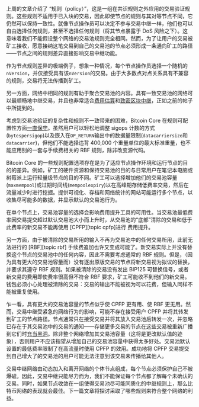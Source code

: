 上周的文章介绍了 “规则（policy）”，这是一组在共识规则之外应用的交易验证规则。这些规则不适用于已入块的交易，因此即使节点的规则与其对等节点不同，它仍然可以保持一致性。就像节点操作员可以决定不参与交易中继一样，他们也可以自由选择任何规则，甚至不选择任何规则（将其节点暴露于 DoS 风险之下）。这意味着我们不能假设整个网络的交易池规则完全相同。然而，为了让用户的交易被矿工接收，愿意接纳这笔交易到自己的交易池的节点必须形成一条通向矿工的路径——节点之间的规则差异直接影响交易中继功能。

作为节点规则差异的极端例子，想象一种情况，每个节点操作员选择一个随机的`nVersion`，并仅接受具有该`nVersion`的交易。由于大多数点对点关系具有不兼容的规则，交易将无法传播到矿工。

另一方面，网络中相同的规则有助于聚合交易池的内容。具有一致交易池的网络可以最顺畅地中继交易，并且也非常适合[费用估算][policy04]和[致密区块中继][policy01]，正如之前的帖子中所提到的。

考虑到交易池验证的复杂性和规则不一致带来的困难，Bitcoin Core 在规则可配置性方面[一直保守][aj mempool consistency]。虽然用户可以轻松地调整 sigops 计数的方式(`bytespersigop`)以及嵌入在`OP_RETURN`输出中的数据量限制(`datacarriersize`和`datacarrier`)，但他们不能选择违背 400,000 个重量单位的最大标准重量，也不能应用别的一套与手续费相关的 RBF 规则，除非改变源代码。

Bitcoin Core 的一些规则配置选项存在是为了适应节点操作环境和运行节点的目的的差异。例如，矿工的硬件资源和保持交易池的目的与日常用户在笔记本电脑或树莓派上运行轻量级节点的目的不同。矿工可以选择增加他们的交易池容量(`maxmempool`)或过期时间线(`mempoolexpiry`)以在高峰期存储低费率交易，然后在流量减少时进行挖掘。提供可视化、存档和网络统计的网站可能运行多个节点，以收集尽可能多的数据，并显示默认的交易池行为。

在单个节点上，交易池容量的选择会影响费用提升工具的可用性。当交易池最低费率因交易提交超过默认交易池大小而上升时，从交易池的“底部”清除的交易和低于此费率的新交易不能再使用 [CPFP][topic cpfp]进行 费用提升。

另一方面，由于被清除的交易所用的输入不再为交易池中的任何交易所用，此前无法进行的 [RBF][topic rbf] 手续费追加也许又变成可能了。新交易实际上并没有替换这个节点的交易池中的任何内容，因此不需要考虑通常的 RBF 规则。但是，（因为具有更大的交易池容量而）没有逐出原版交易的节点将新交易视为拟议的替换，并要求其遵守 RBF 规则。如果被清除的交易没有发出 BIP125 可替换信号，或者新交易的费用即使费率很高但不符合 RBF 要求，矿工可能收不到他们的新交易。钱包必须小心处理被清除的交易：交易的输出不能被视为可以花费，但输入同样不能被重复使用。

乍一看，具有更大的交易池容量的节点似乎使 CPFP 更有用、使 RBF 更无用。然而，交易中继受紧急的网络行为的影响，可能不存在接受用户 CPFP 并将其转发到矿工的节点路径。节点通常只在接受交易并将其放入交易池后转发一次，并忽略已存在于其交易池中的交易的通知——存储更多交易的节点在这些交易被重新广播到它们时[充当黑洞][se maxmempool]。除非整个网络增加其交易池容量（这将是更改默认值的迹象），否则用户不应该指望从增加自己的交易池容量中获得太多好处。交易池默认设置的最低费率限制了在高流量时使用 CPFP 的效用。成功地将 CPFP 交易提交到自己增大了的交易池的用户可能无法注意到该交易未传播给其他人。

交易中继网络由动态加入和离开网络的个体节点组成，每个节点必须保护自己不被爆破。因此，交易中继只能尽力而为，我们不能保证每个节点都了解每个未确认的交易。同时，如果节点收敛在一组使得交易池尽可能同质化的中继规则上，那么比特币网络的表现就会最佳。下一篇文章将探讨采取了哪些规则来符合整个网络的利益。

[policy01]: /zh/newsletters/2023/05/17/#等待确认-1-我们为什么需要一个交易池
[policy04]: /zh/newsletters/2023/06/07/#等待确认-4费率估算
[aj mempool consistency]: https://gnusha.org/url/https://lists.linuxfoundation.org/pipermail/bitcoin-dev/2022-October/021116.html
[se maxmempool]: https://bitcoin.stackexchange.com/questions/118137/how-does-it-contribute-to-the-bitcoin-network-when-i-run-a-node-with-a-bigger-th


